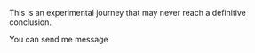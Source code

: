 This is an experimental journey that may never reach a definitive conclusion.

You can send me message
